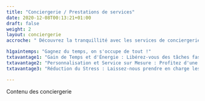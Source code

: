 ```yaml
---
title: "Conciergerie / Prestations de services"
date: 2020-12-08T00:13:21+01:00
draft: false
weight: 2
layout: conciergerie
accroche: " Découvrez la tranquillité avec les services de conciergerie. Notre équipe dévouée est prête à répondre à tous vos besoins, offrant une gamme étendue de services de conciergerie personnalisés, incluant la gestion de votre résidence, l'organisation d'événements spéciaux, la coordination de voyages, ainsi qu'un service de transport exclusif pour vous accompagner avec confort dans tous vos déplacements. Dans le respect de votre vie privée, nous assurons une discrétion totale à chaque étape. Explorez une conciergerie qui va au delà des attentes, mettant à votre disposition un service impeccable et une attention exceptionnelle aux détails, éliminant ainsi toute contrainte dans l'expérience de nos services. Contactez-nous pour découvrir comment notre équipe peut rendre chaque aspect de votre vie plus facile et plus agréable. "

h1gaintemps: "Gagnez du temps, on s'occupe de tout !" 
txtavantage1: "Gain de Temps et d'Énergie : Libérez-vous des tâches fastidieuses et gagnez du temps précieux en déléguant les détails à notre service de conciergerie, vous permettant de vous concentrer sur l'essentiel." 
txtavantage2: "Personnalisation et Service sur Mesure : Profitez d'une expérience unique grâce à notre conciergerie, qui s'adapte à vos besoins spécifiques, que ce soit pour des réservations, des achats ou des demandes particulières."
txtavantage3: "Réduction du Stress : Laissez-nous prendre en charge les aspects logistiques et organisationnels, réduisant ainsi votre stress et vous permettant de mener une vie plus équilibrée et sereine."

---
```


Contenu des conciergerie
